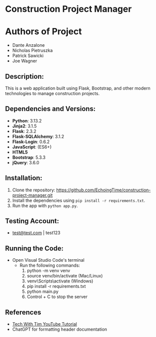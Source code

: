 # Construction Project Manager

# Authors of Project

- Dante Anzalone
- Nicholas Pietruszka
- Patrick Sawicki
- Joe Wagner

## Description:

This is a web application built using Flask, Bootstrap, and other modern technologies to manage construction projects.

## Dependencies and Versions:

- **Python**: 3.13.2
- **Jinja2**: 3.1.5
- **Flask**: 2.3.2
- **Flask-SQLAlchemy**: 3.1.2
- **Flask-Login**: 0.6.2
- **JavaScript**: (ES6+)
- **HTML5**
- **Bootstrap**: 5.3.3
- **jQuery**: 3.6.0

## Installation:

1. Clone the repository: https://github.com/EchoingTime/construction-project-manager.git
2. Install the dependencies using `pip install -r requirements.txt`.
3. Run the app with `python app.py`.

## Testing Account:

- test@test.com | test123

## Running the Code:

- Open Visual Studio Code's terminal
  - Run the following commands:
    1. python -m venv venv
    2. source venv/bin/activate (Mac/Linux)
    3. venv\Scripts\activate (Windows)
    4. pip install -r requirements.txt
    5. python main.py
    6. Control + C to stop the server

## References

- [Tech With Tim YouTube Tutorial](https://www.youtube.com/watch?v=dam0GPOAvVI&ab_channel=TechWithTim)
- ChatGPT for formatting header documentation
